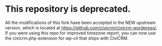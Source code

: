# This repository is deprecated.

All the modifications of this fork have been accepted in the NEW upstream version, which is located at https://github.com/civicrm/civicrm-wordpress/.  If you were using this repo for improved timezone report, you can now use the civicrm.php extension for wp-cli that ships with CiviCRM.
